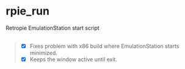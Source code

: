 # rpie_run
Retropie EmulationStation start script
<br><br>
> - [x] Fixes problem with x86 build where EmulationStation starts minimized.<br>
> - [x] Keeps the window active until exit.
